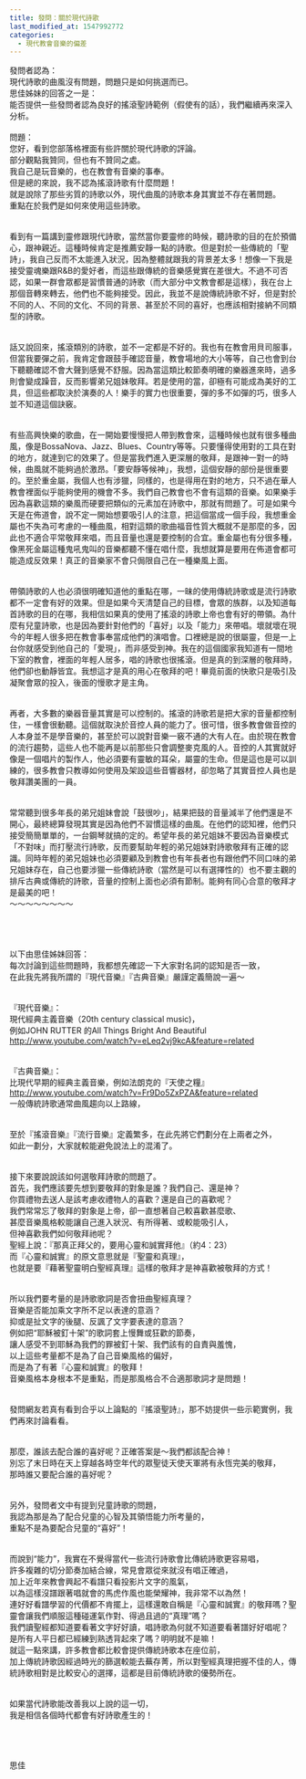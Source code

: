 ```yaml
---
title: 發問：關於現代詩歌
last_modified_at: 1547992772
categories:
  - 現代教會音樂的偏差
---
```


發問者認為：<br>現代詩歌的曲風沒有問題，問題只是如何挑選而已。<br>思佳姊妹的回答之一是：<br>能否提供一些發問者認為良好的搖滾聖詩範例（假使有的話），我們繼續再來深入分析。<br><!--more--><br>問題：<br>您好，看到您部落格裡面有些許關於現代詩歌的評論。<br>部分觀點我贊同，但也有不贊同之處。<br>我自己是玩音樂的，也在教會有音樂的事奉。<br>但是總的來說，我不認為搖滾詩歌有什麼問題！<br>就是說除了那些劣質的詩歌以外，現代曲風的詩歌本身其實並不存在著問題。<br>重點在於我們是如何來使用這些詩歌。<br><br> <br>看到有一篇講到靈修跟現代詩歌，當然當你要靈修的時候，聽詩歌的目的在於預備心，跟神親近。這種時候肯定是推薦安靜一點的詩歌。但是對於一些傳統的「聖詩」，我自己反而不太能進入狀況，因為整體就跟我的背景差太多！想像一下我是接受靈魂樂跟R&B的愛好者，而這些跟傳統的音樂感覺實在差很大。不過不可否認，如果一群會眾都是習慣普通的詩歌（而大部分中文教會都是這樣），我在台上那個音轉來轉去，他們也不能夠接受。因此，我並不是說傳統詩歌不好，但是對於不同的人、不同的文化、不同的背景、甚至於不同的喜好，也應該相對接納不同類型的詩歌。<br> <br><br>話又說回來，搖滾類別的詩歌，並不一定都是不好的。我也有在教會用貝司服事，但當我要彈之前，我肯定會跟鼓手確認音量，教會場地的大小等等，自己也會到台下聽聽確認不會大聲到感覺不舒服。因為當這類比較節奏明確的樂器進來時，過多則會變成躁音，反而影響弟兄姐妹敬拜。若是使用的當，卻極有可能成為美好的工具，但這些都取決於演奏的人！樂手的實力也很重要，彈的多不如彈的巧，很多人並不知道這個訣竅。<br> <br><br>有些高興快樂的歌曲，在一開始要慢慢把人帶到教會來，這種時候也就有很多種曲風，像是BossaNova、Jazz、Blues、Country等等。只要懂得使用對的工具在對的地方，就達到它的效果了。但是當我們進入更深層的敬拜，是跟神一對一的時候，曲風就不能夠過於激昂。「要安靜等候神」，我想，這個安靜的部份是很重要的。至於重金屬，我個人也有涉獵，同樣的，也是得用在對的地方，只不過在華人教會裡面似乎能夠使用的機會不多。我們自己教會也不會有這類的音樂。如果樂手因為喜歡這類的樂風而硬要把類似的元素加在詩歌中，那就有問題了。可是如果今天是在佈道會，說不定一開始想要吸引人的注意，把這個當成一個手段，我想重金屬也不失為可考慮的一種曲風，相對這類的歌曲福音性質大概就不是那麼的多，因此也不適合平常敬拜來唱，而且音量也還是要控制的合宜。重金屬也有分很多種，像黑死金屬這種鬼吼鬼叫的音樂都聽不懂在唱什麼，我想就算是要用在佈道會都可能造成反效果！真正的音樂家不會只侷限自己在一種樂風上面。<br> <br><br>帶領詩歌的人也必須很明確知道他的重點在哪，一昧的使用傳統詩歌或是流行詩歌都不一定會有好的效果。但是如果今天清楚自己的目標，會眾的族群，以及知道每首詩歌的目的在哪，我相信如果真的使用了搖滾的詩歌上帝也會有好的帶領。為什麼有兒童詩歌，也是因為要針對他們的「喜好」以及「能力」來帶唱。壞就壞在現今的年輕人很多把在教會事奉當成他們的演唱會。口裡總是說的很屬靈，但是一上台你就感受到他自己的「愛現」，而非感受到神。我在的這個國家我知道有一間地下室的教會，裡面的年輕人居多，唱的詩歌也很搖滾。但是真的到深層的敬拜時，他們卻也動靜皆宜。我想這才是真的用心在敬拜的吧！畢竟前面的快歌只是吸引及凝聚會眾的投入，後面的慢歌才是主角。<br> <br><br>再者，大多數的樂器音量其實是可以控制的。搖滾的詩歌若是把大家的音量都控制住，一樣會很動聽。這個就取決於音控人員的能力了。很可惜，很多教會做音控的人本身並不是學音樂的，甚至於可以說對音樂一竅不通的大有人在。由於現在教會的流行趨勢，這些人也不能再是以前那些只會調整麥克風的人。音控的人其實就好像是一個唱片的製作人，他必須要有靈敏的耳朵，屬靈的生命。但是這也是可以訓練的，很多教會只教導如何使用及架設這些音響器材，卻忽略了其實音控人員也是敬拜讚美團的一員。<br> <br><br>常常聽到很多年長的弟兄姐妹會說「鼓很吵」，結果把鼓的音量減半了他們還是不開心，最終總算發現其實是因為他們不習慣這樣的曲風。在他們的認知裡，他們只接受簡簡單單的，一台鋼琴就搞的定的。希望年長的弟兄姐妹不要因為音樂模式「不對味」而打壓流行詩歌，反而要幫助年輕的弟兄姐妹對詩歌敬拜有正確的認識。同時年輕的弟兄姐妹也必須要顧及到教會也有年長者也有跟他們不同口味的弟兄姐妹存在，自己也要涉獵一些傳統詩歌（當然是可以有選擇性的）也不要主觀的排斥古典或傳統的詩歌，音量的控制上面也必須有節制。能夠有同心合意的敬拜才是最美的吧！<br>～～～～～～～～<br> <br><br><br><br>以下由思佳姊妹回答：<br>每次討論到這些問題時，我都想先確認一下大家對名詞的認知是否一致， <br>在此我先將我所謂的『現代音樂』『古典音樂』嚴謹定義簡說一遍～ <br><br><br>『現代音樂』： <br>現代經典主義音樂（20th century classical music)， <br>例如JOHN RUTTER 的All Things Bright And Beautiful http://www.youtube.com/watch?v=eLeq2vj9kcA&feature=related <br><br><br>『古典音樂』： <br>比現代早期的經典主義音樂，例如法朗克的『天使之糧』http://www.youtube.com/watch?v=Fr9Do5ZxPZA&feature=related <br>一般傳統詩歌通常曲風趨向以上路線， <br><br><br>至於『搖滾音樂』『流行音樂』定義繁多，在此先將它們劃分在上兩者之外， <br>如此一劃分，大家就較能避免說法上的混淆了。 <br><br> <br>接下來要說說該如何選敬拜詩歌的問題了。<br>首先，我們應該要先想到要敬拜的對象是誰？我們自己、還是神？ <br>你買禮物去送人是該考慮收禮物人的喜歡？還是自己的喜歡呢？ <br>我們常常忘了敬拜的對象是上帝，卻一直想著自己較喜歡甚麼歌、 <br>甚麼音樂風格較能讓自己進入狀況、有所得著、或較能吸引人， <br>但神喜歡我們如何敬拜祂呢？ <br>聖經上說：『那真正拜父的，要用心靈和誠實拜他』（約4：23） <br>而『心靈和誠實』的原文意思就是『聖靈和真理』， <br>也就是要『藉著聖靈明白聖經真理』這樣的敬拜才是神喜歡被敬拜的方式！ <br><br><br>所以我們要考量的是詩歌歌詞是否會扭曲聖經真理？ <br>音樂是否能加乘文字所不足以表達的意涵？ <br>抑或是扯文字的後腿、反諷了文字要表達的意涵？ <br>例如把“耶穌被釘十架”的歌詞套上慢舞或狂歡的節奏， <br>讓人感受不到耶穌為我們的罪被釘十架、我們該有的自責與羞愧， <br>以上這些考量都不是為了自己音樂風格的偏好， <br>而是為了有著『心靈和誠實』的敬拜！ <br>音樂風格本身根本不是重點，而是那風格合不合適那歌詞才是問題！ <br><br><br>發問網友若真有看到合乎以上論點的『搖滾聖詩』，那不妨提供一些示範實例，我們再來討論看看。 <br><br>  <br>那麼，誰該去配合誰的喜好呢？正確答案是～我們都該配合神！ <br>別忘了末日時在天上穿越各時空年代的眾聖徒天使天軍將有永恆完美的敬拜， <br>那時誰又要配合誰的喜好呢？ <br><br><br>另外，發問者文中有提到兒童詩歌的問題， <br>我認為那是為了配合兒童的心智及其領悟能力所考量的， <br>重點不是為要配合兒童的“喜好”！ <br><br><br>而說到“能力”，我實在不覺得當代一些流行詩歌會比傳統詩歌更容易唱， <br>許多複雜的切分節奏加結合線，常見會眾從來就沒有唱正確過， <br>加上近年來教會興起不看譜只看投影片文字的風氣， <br>以為這樣沒譜跟著唱就會的馬虎作風也能榮耀神，我非常不以為然！ <br>連好好看譜學習的代價都不肯擺上，這樣還敢自稱是『心靈和誠實』的敬拜嗎？聖靈會讓我們順服這種碰運氣作對、得過且過的“真理”嗎？ <br>我們讀聖經都知道要看著文字好好讀，唱詩歌為何就不知道要看著譜好好唱呢？ <br>是所有人平日都已經練到熟透背起來了嗎？明明就不是嘛！ <br>就這一點來講，許多教會都比較會提供傳統詩歌本在座位前， <br>加上傳統詩歌因經過時光的篩選較能去蕪存菁，所以對聖經真理把握不佳的人，傳統詩歌相對是比較安心的選擇，這都是目前傳統詩歌的優勢所在。 <br><br><br>如果當代詩歌能改善我以上說的這一切， <br>我是相信各個時代都會有好詩歌產生的！<br><br><br><br><br>思佳
